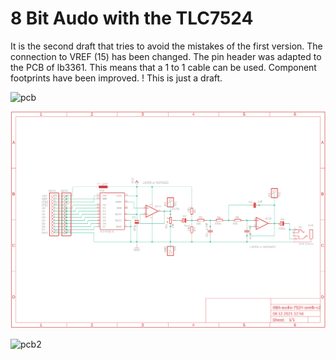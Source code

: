 8 Bit Audo with the TLC7524
===========================

It is the second draft that tries to avoid the mistakes of the first version. The connection to VREF (15) has been changed. The pin header was adapted to the PCB of lb3361. This means that a 1 to 1 cable can be used. Component footprints have been improved.
! This is just a draft.

![pcb](8Bit-audio-7524-axelb-v2-brd-bottom)

![schematic](8Bit-audio-7524-axelb-v2.sch.png)

![pcb2](8Bit-audio-7524-axelb-v2-brd-no-gnd)